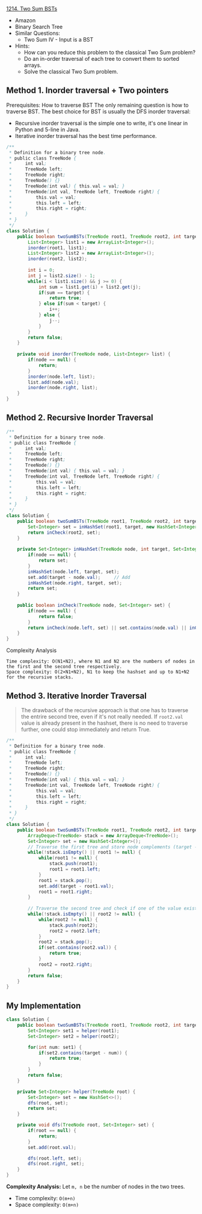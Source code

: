 [1214. Two Sum BSTs](https://leetcode.com/problems/two-sum-bsts/)

* Amazon
* Binary Search Tree
* Similar Questions:
    * Two Sum IV - Input is a BST
* Hints:
    * How can you reduce this problem to the classical Two Sum problem?
    * Do an in-order traversal of each tree to convert them to sorted arrays.
    * Solve the classical Two Sum problem.
    

## Method 1. Inorder traversal + Two pointers
Prerequisites: How to traverse BST
The only remaining question is how to traverse BST. The best choice for BST is usually the DFS inorder traversal:
* Recursive inorder traversal is the simple one to write, it's one linear in Python and 5-line in Java.
* Iterative inorder traversal has the best time performance.


```java 
/**
 * Definition for a binary tree node.
 * public class TreeNode {
 *     int val;
 *     TreeNode left;
 *     TreeNode right;
 *     TreeNode() {}
 *     TreeNode(int val) { this.val = val; }
 *     TreeNode(int val, TreeNode left, TreeNode right) {
 *         this.val = val;
 *         this.left = left;
 *         this.right = right;
 *     }
 * }
 */
class Solution {
    public boolean twoSumBSTs(TreeNode root1, TreeNode root2, int target) {
        List<Integer> list1 = new ArrayList<Integer>();
        inorder(root1, list1);
        List<Integer> list2 = new ArrayList<Integer>();
        inorder(root2, list2);
        
        int i = 0;
        int j = list2.size() - 1;
        while(i < list1.size() && j >= 0) {
            int sum = list1.get(i) + list2.get(j);
            if(sum == target) {
                return true;
            } else if(sum < target) {
                i++;
            } else {
                j--;
            }
        }
        return false;
    }
    
    private void inorder(TreeNode node, List<Integer> list) {
        if(node == null) {
            return;
        }
        inorder(node.left, list);
        list.add(node.val);
        inorder(node.right, list);
    }
}
```


## Method 2. Recursive Inorder Traversal
```java 
/**
 * Definition for a binary tree node.
 * public class TreeNode {
 *     int val;
 *     TreeNode left;
 *     TreeNode right;
 *     TreeNode() {}
 *     TreeNode(int val) { this.val = val; }
 *     TreeNode(int val, TreeNode left, TreeNode right) {
 *         this.val = val;
 *         this.left = left;
 *         this.right = right;
 *     }
 * }
 */
class Solution {
    public boolean twoSumBSTs(TreeNode root1, TreeNode root2, int target) {
        Set<Integer> set = inHashSet(root1, target, new HashSet<Integer>());
        return inCheck(root2, set);
    }
    
    private Set<Integer> inHashSet(TreeNode node, int target, Set<Integer> set) {
        if(node == null) {
            return set;
        }
        inHashSet(node.left, target, set);
        set.add(target - node.val);     // Add 
        inHashSet(node.right, target, set);
        return set;
    }
    
    public boolean inCheck(TreeNode node, Set<Integer> set) {
        if(node == null) {
            return false;
        }
        return inCheck(node.left, set) || set.contains(node.val) || inCheck(node.right, set);
    }
}
```
Complexity Analysis

    Time complexity: O(N1+N2), where N1​ and N2​ are the numbers of nodes in the first and the second tree respectively.
    Space complexity: O(2×N1+N2), N1 to keep the hashset and up to N1+N2 for the recursive stacks. 


## Method 3. Iterative Inorder Traversal
> The drawback of the recursive approach is that one has to traverse the entrire second tree, even if it's not really needed.
> If `root2.val` value is already present in the hashset, there is no need to traverse further, one could stop immediately and return True.

```java 
/**
 * Definition for a binary tree node.
 * public class TreeNode {
 *     int val;
 *     TreeNode left;
 *     TreeNode right;
 *     TreeNode() {}
 *     TreeNode(int val) { this.val = val; }
 *     TreeNode(int val, TreeNode left, TreeNode right) {
 *         this.val = val;
 *         this.left = left;
 *         this.right = right;
 *     }
 * }
 */
class Solution {
    public boolean twoSumBSTs(TreeNode root1, TreeNode root2, int target) {
        ArrayDeque<TreeNode> stack = new ArrayDeque<TreeNode>();
        Set<Integer> set = new HashSet<Integer>();
        // Traverse the first tree and store node complements (target - val) in hashset
        while(!stack.isEmpty() || root1 != null) {
            while(root1 != null) {
                stack.push(root1);
                root1 = root1.left;
            }
            root1 = stack.pop();
            set.add(target - root1.val);
            root1 = root1.right;
        }
        
        // Traverse the second tree and check if one of the value exists in hashset
        while(!stack.isEmpty() || root2 != null) {
            while(root2 != null) {
                stack.push(root2);
                root2 = root2.left;
            }
            root2 = stack.pop();
            if(set.contains(root2.val)) {
                return true;
            }
            root2 = root2.right;
        }
        return false;
    }
}
```


## My Implementation
```java
class Solution {
    public boolean twoSumBSTs(TreeNode root1, TreeNode root2, int target) {
        Set<Integer> set1 = helper(root1);
        Set<Integer> set2 = helper(root2);

        for(int num: set1) {
            if(set2.contains(target - num)) {
                return true;
            }
        }
        return false;
    }

    private Set<Integer> helper(TreeNode root) {
        Set<Integer> set = new HashSet<>();
        dfs(root, set);
        return set;
    }

    private void dfs(TreeNode root, Set<Integer> set) {
        if(root == null) {
            return;
        }
        set.add(root.val);

        dfs(root.left, set);
        dfs(root.right, set);
    }
}
```
**Complexity Analysis:** Let `m, n` be the number of nodes in the two trees.
* Time complexity: `O(m+n)`
* Space complexity: `O(m+n)`